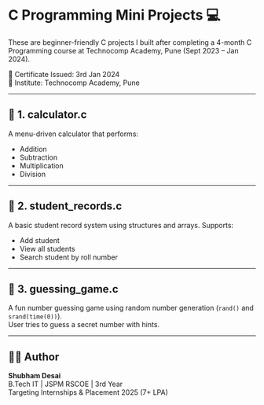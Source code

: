 
# C Programming Mini Projects 💻

These are beginner-friendly C projects I built after completing a 4-month C Programming course at Technocomp Academy, Pune (Sept 2023 – Jan 2024).

📜 Certificate Issued: 3rd Jan 2024  
🏫 Institute: Technocomp Academy, Pune

---

## 🔹 1. calculator.c
A menu-driven calculator that performs:
- Addition
- Subtraction
- Multiplication
- Division

---

## 🔹 2. student_records.c
A basic student record system using structures and arrays. Supports:
- Add student
- View all students
- Search student by roll number

---

## 🔹 3. guessing_game.c
A fun number guessing game using random number generation (`rand()` and `srand(time(0))`).  
User tries to guess a secret number with hints.

---

## 👨‍💻 Author

**Shubham Desai**  
B.Tech IT | JSPM RSCOE | 3rd Year  
Targeting Internships & Placement 2025 (7+ LPA)
